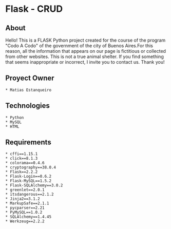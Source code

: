 # Flask - CRUD

## About
Hello! This is a FLASK Python project created for the course of the program "Codo A Codo" of the government of the city of Buenos Aires.For this reason, all the information that appears on our page is fictitious or collected from other websites. This is not a true animal shelter. If you find something that seems inappropriate or incorrect, I invite you to contact us. Thank you!

## Proyect Owner
    * Matias Estanqueiro

## Technologies
    * Python
    * MySQL
    * HTML

## Requirements
    * cffi==1.15.1
    * click==8.1.3
    * colorama==0.4.6
    * cryptography==38.0.4
    * Flask==2.2.2
    * Flask-Login==0.6.2
    * Flask-MySQL==1.5.2
    * Flask-SQLAlchemy==3.0.2
    * greenlet==2.0.1
    * itsdangerous==2.1.2
    * Jinja2==3.1.2
    * MarkupSafe==2.1.1
    * pycparser==2.21
    * PyMySQL==1.0.2
    * SQLAlchemy==1.4.45
    * Werkzeug==2.2.2